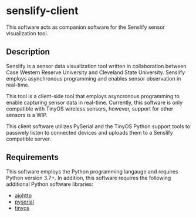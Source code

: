 # senslify-client
This software acts as companion software for the Senslify sensor visualization tool. 

## Description
Senslify is a sensor data visualization tool written in collaboration between Case Western Reserve University and Cleveland State University. Senslify employs asynchronous programming and enables sensor observation in real-time.

This tool is a client-side tool that employs asyncronous programming to enable capturing sensor data in real-time. Currently, this software is only compatible with TinyOS wireless sensors, however, support for other sensors is a WIP. 

This client software utilizes PySerial and the TinyOS Python support tools to passively listen to connected devices and uploads them to a Senslify compatible server. 

## Requirements
This software employs the Python programming langauge and requires Python version 3.7+. In addition, this software requires the following additional Python software libraries:

+ [aiohttp](https://pypi.org/project/aiohttp/)
+ [pyserial](https://pypi.org/project/pyserial/)
+ [tinyos](https://pypi.org/project/tinyos/)
